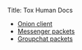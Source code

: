 Title: Tox Human Docs

- [Onion client](onion_client.html)
- [Messenger packets](messenger_packets.html)
- [Groupchat packets](groupchat_packets.html)
